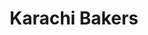 ---
title: "Karachi Bakers"
url: /karachi/karachi-bakers-r3qf-2fv-street-no-2-akhtar-colony-sector-a-akhtar-colony/
shop: bakery
---